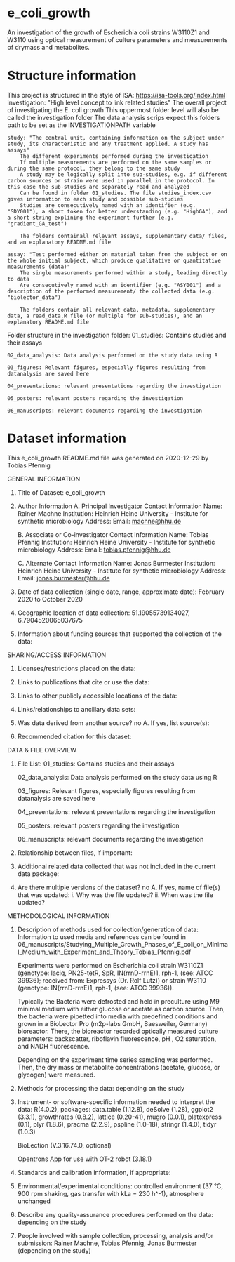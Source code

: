 # e_coli_growth
An investigation of the growth of Escherichia coli strains W3110Z1 and W3110 using optical measurement of culture parameters and measurements of drymass and metabolites.


# Structure information

This project is structured in the style of ISA: https://isa-tools.org/index.html
	investigation: "High level concept to link related studies"
		The overall project of investigating the E. coli growth
		This uppermost folder level will also be called the investigation folder
		The data analysis scrips expect this folders path to be set as the INVESTIGATIONPATH variable

	study: "The central unit, containing information on the subject under study, its characteristic and any treatment applied. A study has assays"
		The different experiments performed during the investigation
		If multiple measurements are performed on the same samples or during the same protocol, they belong to the same study
		A study may be logically split into sub-studies, e.g. if different carbon sources or strain were used in parallel in the protocol. In this case the sub-studies are separately read and analyzed
		Can be found in folder 01_studies. The file studies_index.csv gives information to each study and possible sub-studies
		Studies are consecutively named with an identifier (e.g. "SDY001"), a short token for better understanding (e.g. "HighGA"), and a short string explining the experiment further (e.g. "gradient_GA_test")
		
		The folders containall relevant assays, supplementary data/ files, and an explanatory README.md file
		
	assay: "Test performed either on material taken from the subject or on the whole initial subject, which produce qualitative or quantitative measurements (data)"
		The single measurements performed within a study, leading directly to data
		Are consecutively named with an identifier (e.g. "ASY001") and a description of the performed measurement/ the collected data (e.g. "biolector_data")
		
		The folders contain all relevant data, metadata, supplementary data, a read_data.R file (or multiple for sub-studies), and an explanatory README.md file


Folder structure in the investigation folder:
	01_studies: Contains studies and their assays
	
	02_data_analysis: Data analysis performed on the study data using R
	
	03_figures: Relevant figures, especially figures resulting from datanalysis are saved here
	
	04_presentations: relevant presentations regarding the investigation
	
	05_posters: relevant posters regarding the investigation
	
	06_manuscripts: relevant documents regarding the investigation


# Dataset information

This e_coli_growth README.md file was generated on 2020-12-29 by Tobias Pfennig


GENERAL INFORMATION

1. Title of Dataset: e_coli_growth

2. Author Information
	A. Principal Investigator Contact Information
		Name: Rainer Machne
		Institution: Heinrich Heine University - Institute for synthetic microbiology
		Address: 
		Email: machne@hhu.de

	B. Associate or Co-investigator Contact Information
		Name: Tobias Pfennig
		Institution: Heinrich Heine University - Institute for synthetic microbiology
		Address: 
		Email: tobias.pfennig@hhu.de

	C. Alternate Contact Information
		Name: Jonas Burmester
		Institution: Heinrich Heine University - Institute for synthetic microbiology
		Address: 
		Email: jonas.burmester@hhu.de

3. Date of data collection (single date, range, approximate date): February 2020 to October 2020

4. Geographic location of data collection: 51.19055739134027, 6.7904520065037675

5. Information about funding sources that supported the collection of the data: 


SHARING/ACCESS INFORMATION

1. Licenses/restrictions placed on the data: 

2. Links to publications that cite or use the data: 

3. Links to other publicly accessible locations of the data: 

4. Links/relationships to ancillary data sets: 

5. Was data derived from another source? no
	A. If yes, list source(s): 

6. Recommended citation for this dataset: 


DATA & FILE OVERVIEW

1. File List: 
	01_studies: Contains studies and their assays
	
	02_data_analysis: Data analysis performed on the study data using R
	
	03_figures: Relevant figures, especially figures resulting from datanalysis are saved here
	
	04_presentations: relevant presentations regarding the investigation
	
	05_posters: relevant posters regarding the investigation
	
	06_manuscripts: relevant documents regarding the investigation

2. Relationship between files, if important: 

3. Additional related data collected that was not included in the current data package: 

4. Are there multiple versions of the dataset? no
	A. If yes, name of file(s) that was updated: 
		i. Why was the file updated? 
		ii. When was the file updated? 


METHODOLOGICAL INFORMATION

1. Description of methods used for collection/generation of data: 
	Information to used media and references can be found in 06_manuscripts/Studying_Multiple_Growth_Phases_of_E_coli_on_Minimal_Medium_with_Experiment_and_Theory_Tobias_Pfennig.pdf

	Experiments were performed on Escherichia coli strain W3110Z1 (genotype: laciq, PN25-tetR, SpR, IN(rrnD-rrnE)1, rph-1, (see: ATCC 39936); received from: Expressys (Dr. Rolf Lutz)) or strain W3110 (genotype: IN(rrnD-rrnE)1, rph-1, (see: ATCC 39936)).
	
	Typically the Bacteria were defrosted and held in preculture using M9 minimal medium with either glucose or acetate as carbon source. Then, the bacteria were pipetted into media with predefined conditions and grown in a BioLector Pro (m2p-labs GmbH, Baesweiler, Germany) bioreactor. There, the bioreactor recorded optically measured culture parameters: backscatter, riboflavin fluorescence, pH , O2 saturation, and NADH fluorescence.
	
	Depending on the experiment time series sampling was performed. Then, the dry mass or metabolite concentrations (acetate, glucose, or glycogen) were measured.
	
	
2. Methods for processing the data: depending on the study

3. Instrument- or software-specific information needed to interpret the data: 
	R(4.0.2), packages: data.table (1.12.8), deSolve (1.28), ggplot2 (3.3.1), growthrates (0.8.2), lattice (0.20-41), mugro (0.0.1), platexpress (0.1), plyr (1.8.6), pracma (2.2.9), pspline (1.0-18),  stringr (1.4.0), tidyr (1.0.3)
	
	BioLection (V.3.16.74.0, optional)
	
	Opentrons App for use with OT-2 robot (3.18.1)

4. Standards and calibration information, if appropriate: 

5. Environmental/experimental conditions: controlled environment (37 °C, 900 rpm shaking, gas transfer with kLa = 230 h^-1), atmosphere unchanged

6. Describe any quality-assurance procedures performed on the data: depending on the study

7. People involved with sample collection, processing, analysis and/or submission: Rainer Machne, Tobias Pfennig, Jonas Burmester (depending on the study)